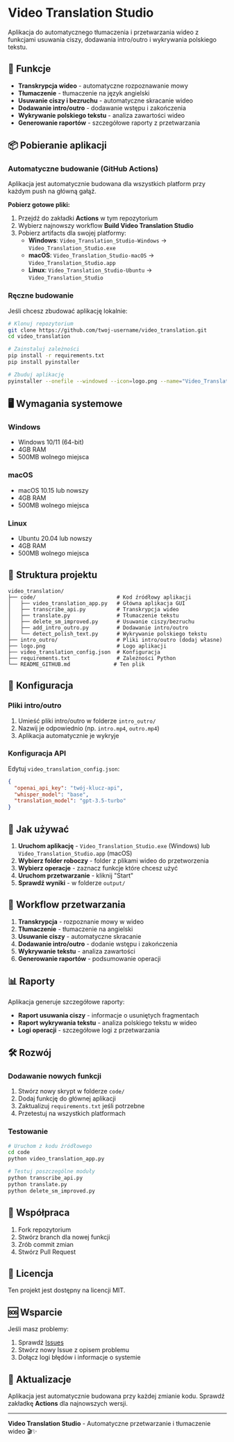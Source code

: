 # Video Translation Studio

Aplikacja do automatycznego tłumaczenia i przetwarzania wideo z funkcjami usuwania ciszy, dodawania intro/outro i wykrywania polskiego tekstu.

## 🚀 Funkcje

- **Transkrypcja wideo** - automatyczne rozpoznawanie mowy
- **Tłumaczenie** - tłumaczenie na język angielski
- **Usuwanie ciszy i bezruchu** - automatyczne skracanie wideo
- **Dodawanie intro/outro** - dodawanie wstępu i zakończenia
- **Wykrywanie polskiego tekstu** - analiza zawartości wideo
- **Generowanie raportów** - szczegółowe raporty z przetwarzania

## 📦 Pobieranie aplikacji

### Automatyczne budowanie (GitHub Actions)

Aplikacja jest automatycznie budowana dla wszystkich platform przy każdym push na główną gałąź.

**Pobierz gotowe pliki:**
1. Przejdź do zakładki **Actions** w tym repozytorium
2. Wybierz najnowszy workflow **Build Video Translation Studio**
3. Pobierz artifacts dla swojej platformy:
   - **Windows**: `Video_Translation_Studio-Windows` → `Video_Translation_Studio.exe`
   - **macOS**: `Video_Translation_Studio-macOS` → `Video_Translation_Studio.app`
   - **Linux**: `Video_Translation_Studio-Ubuntu` → `Video_Translation_Studio`

### Ręczne budowanie

Jeśli chcesz zbudować aplikację lokalnie:

```bash
# Klonuj repozytorium
git clone https://github.com/twoj-username/video_translation.git
cd video_translation

# Zainstaluj zależności
pip install -r requirements.txt
pip install pyinstaller

# Zbuduj aplikację
pyinstaller --onefile --windowed --icon=logo.png --name="Video_Translation_Studio" --add-data="logo.png;." --add-data="video_translation_config.json;." --add-data="Readme;." --add-data="intro_outro;intro_outro" --add-data="code/*.py;." code/video_translation_app.py
```

## 🖥️ Wymagania systemowe

### Windows
- Windows 10/11 (64-bit)
- 4GB RAM
- 500MB wolnego miejsca

### macOS
- macOS 10.15 lub nowszy
- 4GB RAM
- 500MB wolnego miejsca

### Linux
- Ubuntu 20.04 lub nowszy
- 4GB RAM
- 500MB wolnego miejsca

## 📁 Struktura projektu

```
video_translation/
├── code/                          # Kod źródłowy aplikacji
│   ├── video_translation_app.py   # Główna aplikacja GUI
│   ├── transcribe_api.py          # Transkrypcja wideo
│   ├── translate.py               # Tłumaczenie tekstu
│   ├── delete_sm_improved.py      # Usuwanie ciszy/bezruchu
│   ├── add_intro_outro.py         # Dodawanie intro/outro
│   └── detect_polish_text.py      # Wykrywanie polskiego tekstu
├── intro_outro/                   # Pliki intro/outro (dodaj własne)
├── logo.png                       # Logo aplikacji
├── video_translation_config.json  # Konfiguracja
├── requirements.txt               # Zależności Python
└── README_GITHUB.md              # Ten plik
```

## 🔧 Konfiguracja

### Pliki intro/outro

1. Umieść pliki intro/outro w folderze `intro_outro/`
2. Nazwij je odpowiednio (np. `intro.mp4`, `outro.mp4`)
3. Aplikacja automatycznie je wykryje

### Konfiguracja API

Edytuj `video_translation_config.json`:

```json
{
  "openai_api_key": "twój-klucz-api",
  "whisper_model": "base",
  "translation_model": "gpt-3.5-turbo"
}
```

## 🎯 Jak używać

1. **Uruchom aplikację** - `Video_Translation_Studio.exe` (Windows) lub `Video_Translation_Studio.app` (macOS)
2. **Wybierz folder roboczy** - folder z plikami wideo do przetworzenia
3. **Wybierz operacje** - zaznacz funkcje które chcesz użyć
4. **Uruchom przetwarzanie** - kliknij "Start"
5. **Sprawdź wyniki** - w folderze `output/`

## 🔄 Workflow przetwarzania

1. **Transkrypcja** - rozpoznanie mowy w wideo
2. **Tłumaczenie** - tłumaczenie na angielski
3. **Usuwanie ciszy** - automatyczne skracanie
4. **Dodawanie intro/outro** - dodanie wstępu i zakończenia
5. **Wykrywanie tekstu** - analiza zawartości
6. **Generowanie raportów** - podsumowanie operacji

## 📊 Raporty

Aplikacja generuje szczegółowe raporty:
- **Raport usuwania ciszy** - informacje o usuniętych fragmentach
- **Raport wykrywania tekstu** - analiza polskiego tekstu w wideo
- **Logi operacji** - szczegółowe logi z przetwarzania

## 🛠️ Rozwój

### Dodawanie nowych funkcji

1. Stwórz nowy skrypt w folderze `code/`
2. Dodaj funkcję do głównej aplikacji
3. Zaktualizuj `requirements.txt` jeśli potrzebne
4. Przetestuj na wszystkich platformach

### Testowanie

```bash
# Uruchom z kodu źródłowego
cd code
python video_translation_app.py

# Testuj poszczególne moduły
python transcribe_api.py
python translate.py
python delete_sm_improved.py
```

## 🤝 Współpraca

1. Fork repozytorium
2. Stwórz branch dla nowej funkcji
3. Zrób commit zmian
4. Stwórz Pull Request

## 📝 Licencja

Ten projekt jest dostępny na licencji MIT.

## 🆘 Wsparcie

Jeśli masz problemy:
1. Sprawdź [Issues](https://github.com/twoj-username/video_translation/issues)
2. Stwórz nowy Issue z opisem problemu
3. Dołącz logi błędów i informacje o systemie

## 🔄 Aktualizacje

Aplikacja jest automatycznie budowana przy każdej zmianie kodu. Sprawdź zakładkę **Actions** dla najnowszych wersji.

---

**Video Translation Studio** - Automatyczne przetwarzanie i tłumaczenie wideo 🎬✨ 